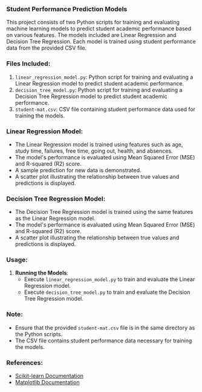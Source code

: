 ### Student Performance Prediction Models

This project consists of two Python scripts for training and evaluating machine learning models to predict student academic performance based on various features. The models included are Linear Regression and Decision Tree Regression. Each model is trained using student performance data from the provided CSV file.

### Files Included:

1. `linear_regression_model.py`: Python script for training and evaluating a Linear Regression model to predict student academic performance.
2. `decision_tree_model.py`: Python script for training and evaluating a Decision Tree Regression model to predict student academic performance.
3. `student-mat.csv`: CSV file containing student performance data used for training the models.

### Linear Regression Model:

- The Linear Regression model is trained using features such as age, study time, failures, free time, going out, health, and absences.
- The model's performance is evaluated using Mean Squared Error (MSE) and R-squared (R2) score.
- A sample prediction for new data is demonstrated.
- A scatter plot illustrating the relationship between true values and predictions is displayed.

### Decision Tree Regression Model:

- The Decision Tree Regression model is trained using the same features as the Linear Regression model.
- The model's performance is evaluated using Mean Squared Error (MSE) and R-squared (R2) score.
- A scatter plot illustrating the relationship between true values and predictions is displayed.

### Usage:

1. **Running the Models**:
   - Execute `linear_regression_model.py` to train and evaluate the Linear Regression model.
   - Execute `decision_tree_model.py` to train and evaluate the Decision Tree Regression model.

### Note:
- Ensure that the provided `student-mat.csv` file is in the same directory as the Python scripts.
- The CSV file contains student performance data necessary for training the models.

### References:
- [Scikit-learn Documentation](https://scikit-learn.org/stable/documentation.html)
- [Matplotlib Documentation](https://matplotlib.org/stable/contents.html)
